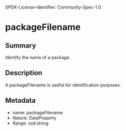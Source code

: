 SPDX-License-Identifier: Community-Spec-1.0

# packageFilename

## Summary

Identify the name of a package.

## Description

A packageFilename is useful for identification purposes.

## Metadata

- name: packageFilename
- Nature: DataProperty
- Range: xsd:string

